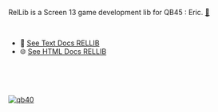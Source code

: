 RelLib is a Screen 13 game development lib for QB45 : Eric. [🙋]

[🙋]: https://github.com/qb40/rel-lib

<br>

- 📄 [See Text Docs RELLIB](DOCS/RELLIB.TXT)
- 🌐 [See HTML Docs RELLIB](DOCS/RELLIB.HTM)

<br>

<div>
  <link href="/assets/js-dos/js-dos.css" rel="stylesheet">
  <script src="/assets/js-dos/js-dos.js"></script>
  <div id="jsdos"></div>
  <script>
    var jsdos = document.getElementById("jsdos");
    emulators.pathPrefix = "/assets/js-dos/";
    Dos(jsdos).run("index.jsdos");
    var width = jsdos.offsetWidth;
    jsdos.style.height = (0.6*width)+"px";
  </script>
</div>

<br>
<br>


[![qb40](https://i.imgur.com/xAWLn0I.jpg)](https://qb40.github.io)
